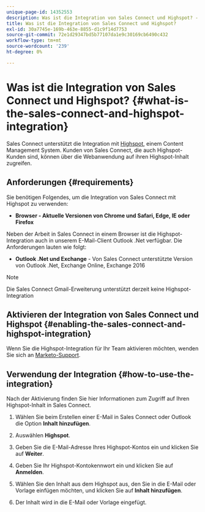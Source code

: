 ```yaml
---
unique-page-id: 14352553
description: Was ist die Integration von Sales Connect und Highspot? - Marketo-Dokumente - Produktdokumentation
title: Was ist die Integration von Sales Connect und Highspot?
exl-id: 30a7745e-169b-463e-8855-d1c9f14d7753
source-git-commit: 72e1d29347bd5b77107da1e9c30169cb6490c432
workflow-type: tm+mt
source-wordcount: '239'
ht-degree: 0%

---
```


# Was ist die Integration von Sales Connect und Highspot? {#what-is-the-sales-connect-and-highspot-integration}

Sales Connect unterstützt die Integration mit [Highspot](https://www.highspot.com/), einem Content Management System. Kunden von Sales Connect, die auch Highspot-Kunden sind, können über die Webanwendung auf ihren Highspot-Inhalt zugreifen.

## Anforderungen {#requirements}

Sie benötigen Folgendes, um die Integration von Sales Connect mit Highspot zu verwenden:

* **Browser - Aktuelle Versionen von Chrome und Safari, Edge, IE oder Firefox**

Neben der Arbeit in Sales Connect in einem Browser ist die Highspot-Integration auch in unserem E-Mail-Client Outlook .Net verfügbar. Die Anforderungen lauten wie folgt:

* **Outlook .Net und Exchange** - Von Sales Connect unterstützte Version von Outlook .Net, Exchange Online, Exchange 2016

>[!NOTE]
>
>Die Sales Connect Gmail-Erweiterung unterstützt derzeit keine Highspot-Integration

## Aktivieren der Integration von Sales Connect und Highspot {#enabling-the-sales-connect-and-highspot-integration}

Wenn Sie die Highspot-Integration für Ihr Team aktivieren möchten, wenden Sie sich an [Marketo-Support](https://nation.marketo.com/t5/Support/ct-p/Support#).

## Verwendung der Integration {#how-to-use-the-integration}

Nach der Aktivierung finden Sie hier Informationen zum Zugriff auf Ihren Highspot-Inhalt in Sales Connect.

1. Wählen Sie beim Erstellen einer E-Mail in Sales Connect oder Outlook die Option **Inhalt hinzufügen**.

1. Auswählen **Highspot**.

1. Geben Sie die E-Mail-Adresse Ihres Highspot-Kontos ein und klicken Sie auf **Weiter**.

1. Geben Sie Ihr Highspot-Kontokennwort ein und klicken Sie auf **Anmelden**.

1. Wählen Sie den Inhalt aus dem Highspot aus, den Sie in die E-Mail oder Vorlage einfügen möchten, und klicken Sie auf **Inhalt hinzufügen**.

1. Der Inhalt wird in die E-Mail oder Vorlage eingefügt.
